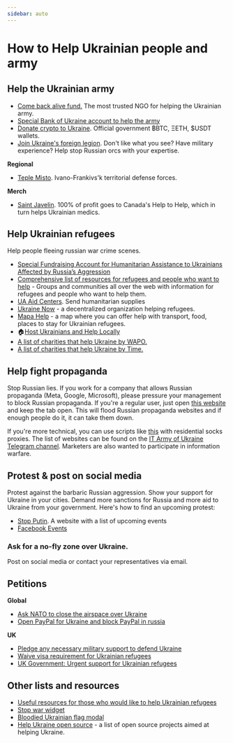 ```yaml
---
sidebar: auto
---
```

# How to Help Ukrainian people and army
## Help the Ukrainian army

  - <a href="https://savelife.in.ua/en/donate/">Come back alive fund.</a> The most trusted NGO for helping the Ukrainian army.
  - <a href="https://bank.gov.ua/en/news/all/natsionalniy-bank-vidkriv-spetsrahunok-dlya-zboru-koshtiv-na-potrebi-armiyi">Special Bank of Ukraine account to help the army</a>
  - <a href="https://twitter.com/Ukraine/status/1497594592438497282">Donate crypto to Ukraine</a>. Official government ฿BTC, ΞETH, $USDT wallets.
  - <a href="https://www.ukrinform.net/rubric-ato/3415272-how-to-join-international-legion-to-defend-ukraine-algorithm.html">Join Ukraine's foreign legion</a>. Don't like what you see? Have military experience? Help stop Russian orcs with your expertise.


**Regional**
- [Teple Misto](https://warm.if.ua/uk/projects/support_for_the_territorial_defense_forces). Ivano-Frankivs'k territorial defense forces.

**Merch**
- [Saint Javelin](https://www.saintjavelin.com/). 100% of profit goes to Canada's Help to Help, which in turn helps Ukrainian medics.

## Help Ukrainian refugees
Help people fleeing russian war crime scenes.
- [Special Fundraising Account for Humanitarian Assistance to Ukrainians Affected by Russia’s Aggression](https://bank.gov.ua/en/news/all/natsionalniy-bank-vidkriv-rahunok-dlya-gumanitarnoyi-dopomogi-ukrayintsyam-postrajdalim-vid-rosiyskoyi-agresiyi)
- <a href="https://docs.google.com/document/d/1OlZIz-72A2xI2uUOFE07L5ObQGP4JDcXZ2vdIs2P9BQ/edit#">Comprehensive list of resources for refugees and people who want to help</a> - Groups and communities all over the web with information for refugees and people who want to help them.
- [UA Aid Centers](https://ua-aid-centers.com/). Send humanitarian supplies
- <a href="https://www.ukrainenow.org/#googtrans(uk|en)">Ukraine Now</a> - a decentralized organization helping refugees.
- <a href="https://mapahelp.me/">Mapa Help</a> - a map where you can offer help with transport, food, places to stay for Ukrainian refugees.
- 🏠[Host Ukrainians and Help Locally](https://supportukrainenow.org/refuge-for-ukrainians)
- <a href="https://www.washingtonpost.com/world/2022/02/27/how-to-help-ukraine/">A list of charities that help Ukraine by WAPO.</a>
- <a href="https://time.com/6151353/how-to-help-ukraine-people/">A list of charities that help Ukraine by Time.</a>


## Help fight propaganda
Stop Russian lies. If you work for a company that allows Russian propaganda (Meta, Google, Microsoft), please pressure your management to block Russian propaganda. If you're a regular user, just open <a href="https://www.stop-russian-propaganda.com/">this website</a> and keep the tab open. This will flood Russian propaganda websites and if enough people do it, it can take them down.

If you're more technical, you can use scripts like <a href="https://github.com/MHProDev/MHDDoS">this</a> with residential socks proxies. The list of websites can be found on the <a href="https://t.me/itarmyofukraine2022">IT Army of Ukraine Telegram channel</a>. Marketers are also wanted to participate in information warfare.


## Protest & post on social media
Protest against the barbaric Russian aggression. Show your support for Ukraine in your cities. Demand more sanctions for Russia and more aid to Ukraine from your government.
Here's how to find an upcoming protest:
- [Stop Putin](https://www.stopputin.net/). A website with a list of upcoming events
- [Facebook Events](https://www.facebook.com/search/events/?q=ukraine)

### Ask for a no-fly zone over Ukraine.
Post on social media or contact your representatives via email.

## Petitions
**Global**
- <a href="https://www.openpetition.eu/petition/online/people-around-the-world-ask-nato-to-close-the-airspace-over-ukraine">Ask NATO to close the airspace over Ukraine</a>
- [Open PayPal for Ukraine and block PayPal in russia](https://chng.it/tdz6kyZxRs)

**UK**
- [Pledge any necessary military support to defend Ukraine](https://petition.parliament.uk/petitions/607314)
- [Waive visa requirement for Ukrainian refugees](https://petition.parliament.uk/petitions/609530)
- [UK Government: Urgent support for Ukrainian refugees](https://www.change.org/p/10downingstreet-urgent-support-for-ukrainian-refugees)

## Other lists and resources
- <a href="https://github.com/EU-UA-Help/ua-help">Useful resources for those who would like to help Ukrainian refugees</a>
- <a href="https://github.com/ukraine-not-war/stop-war">Stop war widget</a>
- <a href="https://github.com/hejny/Ukraine">Bloodied Ukrainian flag modal</a>
- <a href="https://github.com/petrussola/help-ukraine-open-source">Help Ukraine open source</a> - a list of open source projects aimed at helping Ukraine.
